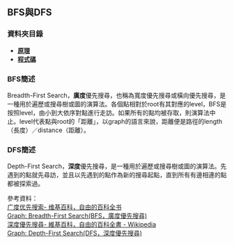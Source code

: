 ## BFS與DFS
### 資料夾目錄
* [**原理**](https://github.com/ChengShaoChi/Learning-Note/blob/master/HW5/BFS%E8%88%87DFS%E6%B5%81%E7%A8%8B%E5%9C%96%E3%80%81%E7%A8%8B%E5%BC%8F%E7%A2%BC%E5%AD%B8%E7%BF%92%E6%AD%B7%E7%A8%8B%E8%88%87BFS%E8%88%87DFS%E5%8E%9F%E7%90%86%E8%88%87%E6%AF%94%E8%BC%83.md)
* [**程式碼**](https://github.com/ChengShaoChi/Learning-Note/blob/master/HW5/BFS_06170235.py)
### BFS簡述
Breadth-First Search，**廣度**優先搜尋，也稱為寬度優先搜尋或橫向優先搜尋，是一種用於遍歷或搜尋樹或圖的演算法。各個點相對於root有其對應的level，BFS是按照level，由小到大依序對點進行走訪。如果所有的點均被存取，則演算法中止。level代表點與root的「距離」，以graph的語言來說，距離便是路徑的length（長度）／distance（距離）。

### DFS簡述
Depth-First Search，**深度**優先搜尋，是一種用於遍歷或搜尋樹或圖的演算法。先遇到的點就先尋訪，並且以先遇到的點作為新的搜尋起點，直到所有有邊相連的點都被探索過。

參考資料：    
[广度优先搜索- 维基百科，自由的百科全书](https://zh.wikipedia.org/wiki/%E5%B9%BF%E5%BA%A6%E4%BC%98%E5%85%88%E6%90%9C%E7%B4%A2)    
[Graph: Breadth-First Search(BFS，廣度優先搜尋)](https://alrightchiu.github.io/SecondRound/graph-breadth-first-searchbfsguang-du-you-xian-sou-xun.html)    
[深度優先搜尋- 維基百科，自由的百科全書 - Wikipedia](https://zh.wikipedia.org/wiki/%E6%B7%B1%E5%BA%A6%E4%BC%98%E5%85%88%E6%90%9C%E7%B4%A2)    
[Graph: Depth-First Search(DFS，深度優先搜尋)](https://alrightchiu.github.io/SecondRound/graph-depth-first-searchdfsshen-du-you-xian-sou-xun.html)

